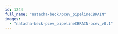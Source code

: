 ```yaml
---
id: 1244
full_name: "natacha-beck/pcev_pipelineCBRAIN"
images: 
  - "natacha-beck-pcev_pipelineCBRAIN-pcev_v0.1"
---
```

